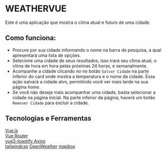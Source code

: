 # WEATHERVUE

Este é uma aplicação que mostra o clima atual e futuro de uma cidade.

## Como funciona:

- Procure por sua cidade informando o nome na barra de pesquisa, a qual apresentará uma lista de opções.
- Selecione uma cidade de seus resultados, isso trará seu clima atual, o clima de hora em hora pelas próximas 24 horas, e semanalmente.
- Acompanhe a cidade clicando no no botão `Salvar Cidade` na parte inferior do card onde mostra a temperatura e o nome da cidade. Essa ação salvará a cidade alvo, permitindo você ver mais tarde na sua página _home_.
- Se você não deseja mais acompanhar uma cidade, basta selecionar a cidade na página inicial. Na parte inferior da página, haverá um botão `Remover Cidade` para excluir a cidade.

## Tecnologias e Ferramentas

<a href="https://vuejs.org/" target="_blank">Vue.js</a> <br>
<a href="https://router.vuejs.org/" target="_blank">Vue Router</a> <br>
<a href="https://www.npmjs.com/package/vue3-toastify" target="_blank">vue3-toastify
</a>
<a href="https://axios-http.com/" target="_blank">Axios</a> <br>
<a href="https://tailwindcss.com/" target="_blank">tailwindcss</a>
<a href="https://openweathermap.org/api" target="_blank">OpenWeather</a>
<a href="https://www.mapbox.com/" target="_blank">mapbox</a>
